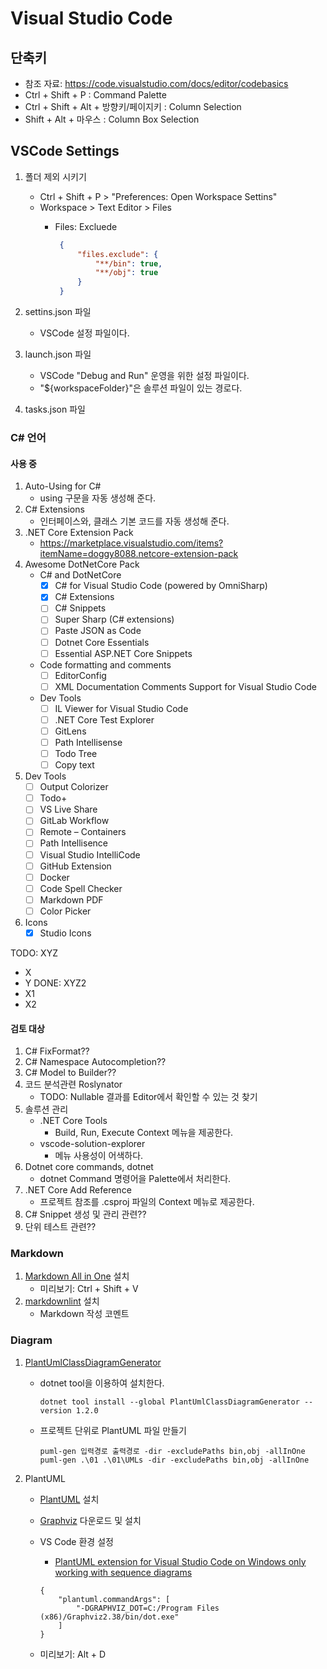 # Visual Studio Code

## 단축키

- 참조 자료: https://code.visualstudio.com/docs/editor/codebasics
- Ctrl + Shift + P : Command Palette
- Ctrl + Shift + Alt + 방향키/페이지키 : Column Selection
- Shift + Alt + 마우스 : Column Box Selection

## VSCode Settings

1. 폴더 제외 시키기
   - Ctrl + Shift + P > "Preferences: Open Workspace Settins"
   - Workspace > Text Editor > Files
     - Files: Excluede

       ```json
        {
            "files.exclude": {
                "**/bin": true,
                "**/obj": true
            }
        }
       ```

1. settins.json 파일
   - VSCode 설정 파일이다.
1. launch.json 파일
   - VSCode "Debug and Run" 운영을 위한 설정 파일이다.
   - "${workspaceFolder}"은 솔루션 파일이 있는 경로다.
1. tasks.json 파일

### C# 언어

#### 사용 중

1. Auto-Using for C#
   - using 구문을 자동 생성해 준다.
1. C# Extensions
   - 인터페이스와, 클래스 기본 코드를 자동 생성해 준다.
1. .NET Core Extension Pack  
   - https://marketplace.visualstudio.com/items?itemName=doggy8088.netcore-extension-pack
1. Awesome DotNetCore Pack
   - C# and DotNetCore
     - [x] C# for Visual Studio Code (powered by OmniSharp)
     - [x] C# Extensions
     - [ ] C# Snippets
     - [ ] Super Sharp (C# extensions)
     - [ ] Paste JSON as Code
     - [ ] Dotnet Core Essentials
     - [ ] Essential ASP.NET Core Snippets
   - Code formatting and comments
     - [ ] EditorConfig
     - [ ] XML Documentation Comments Support for Visual Studio Code
   - Dev Tools
     - [ ] IL Viewer for Visual Studio Code
     - [ ] .NET Core Test Explorer
     - [ ] GitLens
     - [ ] Path Intellisense
     - [ ] Todo Tree
     - [ ] Copy text
1. Dev Tools
   - [ ] Output Colorizer
   - [ ] Todo+
   - [ ] VS Live Share
   - [ ] GitLab Workflow
   - [ ] Remote – Containers
   - [ ] Path Intellisence
   - [ ] Visual Studio IntelliCode
   - [ ] GitHub Extension
   - [ ] Docker
   - [ ] Code Spell Checker
   - [ ] Markdown PDF
   - [ ] Color Picker
1. Icons
   - [x] Studio Icons

TODO: XYZ
 - X
 - Y
DONE: XYZ2
 - X1
 - X2


#### 검토 대상

1. C# FixFormat??
1. C# Namespace Autocompletion??
1. C# Model to Builder??
1. 코드 분석관련 Roslynator
   - TODO: Nullable 결과를 Editor에서 확인할 수 있는 것 찾기
1. 솔루션 관리
   - .NET Core Tools
     - Build, Run, Execute Context 메뉴을 제공한다.
   - vscode-solution-explorer
     - 메뉴 사용성이 어색하다.
1. Dotnet core commands, dotnet
   - dotnet Command 명령어을 Palette에서 처리한다.
1. .NET Core Add Reference
   - 프로젝트 참조를 .csproj 파일의 Context 메뉴로 제공한다.  
1. C# Snippet 생성 및 관리 관련??
1. 단위 테스트 관련??

### Markdown

1. [Markdown All in One](https://marketplace.visualstudio.com/items?itemName=yzhang.markdown-all-in-one) 설치
   - 미리보기: Ctrl + Shift + V
1. [markdownlint](https://marketplace.visualstudio.com/items?itemName=DavidAnson.vscode-markdownlint) 설치
   - Markdown 작성 코멘트

### Diagram

1. [PlantUmlClassDiagramGenerator](https://github.com/pierre3/PlantUmlClassDiagramGenerator)
   - dotnet tool을 이용하여 설치한다.

     ```shell
     dotnet tool install --global PlantUmlClassDiagramGenerator --version 1.2.0
     ```

   - 프로젝트 단위로 PlantUML 파일 만들기
   
     ```shell
     puml-gen 입력경로 출력경로 -dir -excludePaths bin,obj -allInOne
     puml-gen .\01 .\01\UMLs -dir -excludePaths bin,obj -allInOne
     ```

2. PlantUML
   - [PlantUML](https://github.com/qjebbs/vscode-plantuml) 설치
   - [Graphviz](https://graphviz.gitlab.io/_pages/Download/Download_windows.html) 다운로드 및 설치
   - VS Code 환경 설정
     - [PlantUML extension for Visual Studio Code on Windows only working with sequence diagrams](https://stackoverflow.com/questions/53856294/plantuml-extension-for-visual-studio-code-on-windows-only-working-with-sequence)

     ```config
     {
         "plantuml.commandArgs": [
             "-DGRAPHVIZ_DOT=C:/Program Files (x86)/Graphviz2.38/bin/dot.exe"
         ]
     }  
     ```

   - 미리보기: Alt + D
